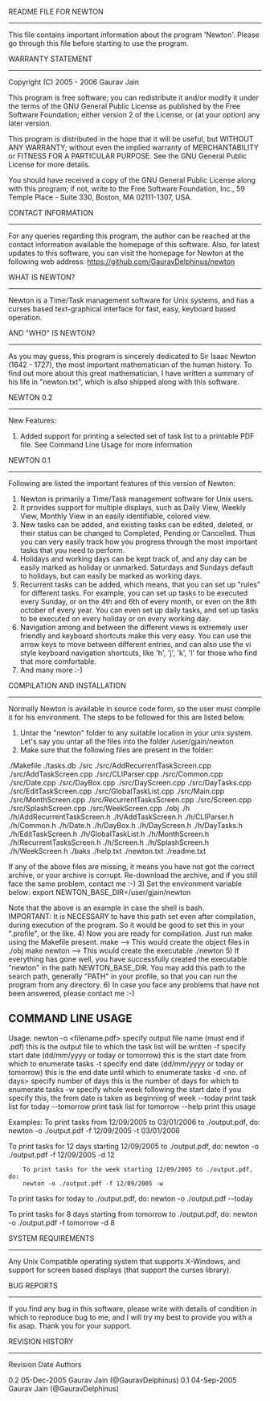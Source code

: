 README FILE FOR NEWTON
______________________

This file contains important information about the program 'Newton'. Please
go through this file before starting to use the program.

WARRANTY STATEMENT
__________________

Copyright (C) 2005 - 2006  Gaurav Jain

This program is free software; you can redistribute it and/or
modify it under the terms of the GNU General Public License
as published by the Free Software Foundation; either version 2
of the License, or (at your option) any later version.

This program is distributed in the hope that it will be useful,
but WITHOUT ANY WARRANTY; without even the implied warranty of
MERCHANTABILITY or FITNESS FOR A PARTICULAR PURPOSE.  See the
GNU General Public License for more details.

You should have received a copy of the GNU General Public License
along with this program; if not, write to the Free Software
Foundation, Inc., 59 Temple Place - Suite 330, Boston, MA  02111-1307, USA.

CONTACT INFORMATION
___________________

For any queries regarding this program, the author can be reached
at the contact information available the homepage of this software.
Also, for latest updates to this software, you can visit the homepage
for Newton at the following web address:
https://github.com/GauravDelphinus/newton

WHAT IS NEWTON?
_______________

Newton is a Time/Task management software for Unix systems, and has a curses
based text-graphical interface for fast, easy, keyboard based operation.

AND "WHO" IS NEWTON?
__________________

As you may guess, this program is sincerely dedicated to Sir Isaac Newton
(1642 - 1727), the most important mathematician of the human history.  To find
out more about this great mathematician, I have written a summary of his life
in "newton.txt", which is also shipped along with this software.

NEWTON 0.2
_______________________
New Features:
1) Added support for printing a selected set of task list to a printable PDF
   file.  See Command Line Usage for more information

NEWTON 0.1
_______________________

Following are listed the important features of this version of Newton:
1) Newton is primarily a Time/Task management software for Unix users.
2) It provides support for multiple displays, such as Daily View, Weekly View,
   Monthly View in an easily identifiable, colored view.
3) New tasks can be added, and existing tasks can be edited, deleted, or their
   status can be changed to Completed, Pending or Cancelled.  Thus you can
   very easily track how you progress through the most important tasks that
   you need to perform.
4) Holidays and working days can be kept track of, and any day can be easily
   marked as holiday or unmarked.  Saturdays and Sundays default to holidays,
   but can easily be marked as working days.
5) Recurrent tasks can be added, which means, that you can set up "rules" for
   different tasks.  For example, you can set up tasks to be executed every
   Sunday, or on the 4th and 6th of every month, or even on the 8th october
   of every year.  You can even set up daily tasks, and set up tasks to be
   executed on every holiday or on every working day.
5) Navigation among and between the different views is extremely user friendly
   and keyboard shortcuts make this very easy.  You can use the arrow keys
   to move between different entries, and can also use the vi style keyboard
   navigation shortcuts, like 'h', 'j', 'k', 'l' for those who find that more
   comfortable.
6) And many more :-)


COMPILATION AND INSTALLATION
____________________________

Normally Newton is available in source code form, so the user 
must compile it for his environment.  The steps to be followed
for this are listed below.

1) Untar the "newton" folder to any suitable location in your unix
   system.  Let's say you untar all the files into the folder
   /user/gjain/newton
2) Make sure that the following files are present in the folder:

./Makefile
./tasks.db
./src
./src/AddRecurrentTaskScreen.cpp
./src/AddTaskScreen.cpp
./src/CLIParser.cpp
./src/Common.cpp
./src/Date.cpp
./src/DayBox.cpp
./src/DayScreen.cpp
./src/DayTasks.cpp
./src/EditTaskScreen.cpp
./src/GlobalTaskList.cpp
./src/Main.cpp
./src/MonthScreen.cpp
./src/RecurrentTasksScreen.cpp
./src/Screen.cpp
./src/SplashScreen.cpp
./src/WeekScreen.cpp
./obj
./h
./h/AddRecurrentTaskScreen.h
./h/AddTaskScreen.h
./h/CLIParser.h
./h/Common.h
./h/Date.h
./h/DayBox.h
./h/DayScreen.h
./h/DayTasks.h
./h/EditTaskScreen.h
./h/GlobalTaskList.h
./h/MonthScreen.h
./h/RecurrentTasksScreen.h
./h/Screen.h
./h/SplashScreen.h
./h/WeekScreen.h
./baks
./help.txt
./newton.txt
./readme.txt

   If any of the above files are missing, it means you have not got
   the correct archive, or your archive is corrupt.  Re-download the
   archive, and if you still face the same problem, contact me :-)
3) Set the environment variable below:
   export NEWTON_BASE_DIR=/user/gjain/newton

   Note that the above is an example in case the shell is bash.  
   IMPORTANT: It is NECESSARY to have this path set even after 
   compilation, during execution of the program.  So it would be
   good to set this in your ".profile", or the like.
4) Now you are ready for compilation.  Just run make using the Makefile
   present.
   make               --> This would create the object files in ./obj
   make newton        --> This would create the executable ./newton
5) If everything has gone well, you have successfully created the 
   executable "newton" in the path NEWTON_BASE_DIR.  You may add
   this path to the search path, generally "PATH" in your profile,
   so that you can run the program from any directory.
6) In case you face any problems that have not been answered, please
   contact me :-)
   
COMMAND LINE USAGE
------------------
Usage: newton 
  -o <filename.pdf>     specify output file name (must end if .pdf)
                        this is the output file to which the task list will be
written
  -f <date>             specify start date (dd/mm/yyyy or today or tomorrow)
                        this is the start date from which to enumerate tasks
  -t <date>             specify end date (dd/mm/yyyy or today or tomorrow)
                        this is the end date until which to enumerate tasks
  -d <no. of days>      specify number of days
                        this is the number of days for which to enumerate
tasks
  -w                    specify whole week following the start date
                        if you specify this, the from date is taken as
beginning of week
  --today               print task list for today
  --tomorrow            print task list for tomorrow
  --help                print this usage

  Examples:
  To print tasks from 12/09/2005 to 03/01/2006 to ./output.pdf, do:
        newton -o ./output.pdf -f 12/09/2005 -t 03/01/2006

  To print tasks for 12 days starting 12/09/2005 to ./output.pdf, do:
        newton -o ./output.pdf -f 12/09/2005 -d 12

        To print tasks for the week starting 12/09/2005 to ./output.pdf, do:
        newton -o ./output.pdf -f 12/09/2005 -w

  To print tasks for today to ./output.pdf, do:
        newton -o ./output.pdf --today

  To print tasks for 8 days starting from tomorrow to ./output.pdf, do:
        newton -o ./output.pdf -f tomorrow -d 8


SYSTEM REQUIREMENTS
___________________

Any Unix Compatible operating system that supports X-Windows, and support
for screen based displays (that support the curses library).

BUG REPORTS
___________

If you find any bug in this software, please write with details of condition
in which to reproduce bug to me, and I will try my best to provide you with
a fix asap.  Thank you for your support.

REVISION HISTORY
________________

Revision    Date            Authors

0.2         05-Dec-2005     Gaurav Jain (@GauravDelphinus)
0.1         04-Sep-2005     Gaurav Jain (@GauravDelphinus)
